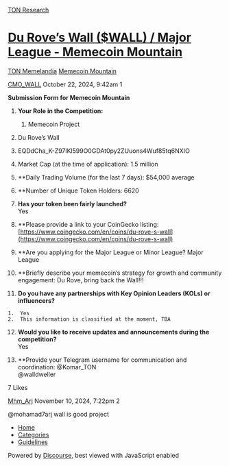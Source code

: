 [TON Research](/)

# [Du Rove’s Wall ($WALL) / Major League - Memecoin Mountain](/t/du-rove-s-wall-wall-major-league-memecoin-mountain/38533)

[TON Memelandia](/c/ton-memelandia/memecoin-mountain/86)  [Memecoin Mountain](/c/ton-memelandia/memecoin-mountain/86) 

    

[CMO\_WALL](https://tonresear.ch/u/CMO_WALL)  October 22, 2024, 9:42am  1

**Submission Form for Memecoin Mountain**

1.  **Your Role in the Competition:**
    
    1.  Memecoin Project
2.  Du Rove’s Wall
    
3.  EQDdCha\_K-Z97lKl599O0GDAt0py2ZUuons4Wuf85tq6NXIO
    
4.  Market Cap (at the time of application): 1.5 million
    
5.  \*\*Daily Trading Volume (for the last 7 days): $54,000 average
    
6.  \*\*Number of Unique Token Holders: 6620
    
7.  **Has your token been fairly launched?**  
    Yes
    
8.  \*\*Please provide a link to your CoinGecko listing: [https://www.coingecko.com/en/coins/du-rove-s-wall](https://www.coingecko.com/en/coins/du-rove-s-wall)
    
9.  \*\*Are you applying for the Major League or Minor League? Major League
    
10.  \*\*Briefly describe your memecoin’s strategy for growth and community engagement: Du Rove, bring back the Wall!!!
    
11.  **Do you have any partnerships with Key Opinion Leaders (KOLs) or influencers?**
    
    1.  Yes
    2.  This information is classified at the moment, TBA
12.  **Would you like to receive updates and announcements during the competition?**  
    Yes
    
13.  \*\*Provide your Telegram username for communication and coordination: @Komar\_TON  
    @walldweller
    

  7 Likes

[Mhm\_Arj](https://tonresear.ch/u/Mhm_Arj) November 10, 2024, 7:22pm  2

@mohamad7arj wall is good project

 

*   [Home](/)
*   [Categories](/categories)
*   [Guidelines](/guidelines)

Powered by [Discourse](https://www.discourse.org), best viewed with JavaScript enabled